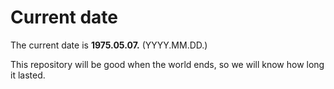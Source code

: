 # Current date

The current date is **1975.05.07.** (YYYY.MM.DD.)

This repository will be good when the world ends, so we will know how long it lasted.